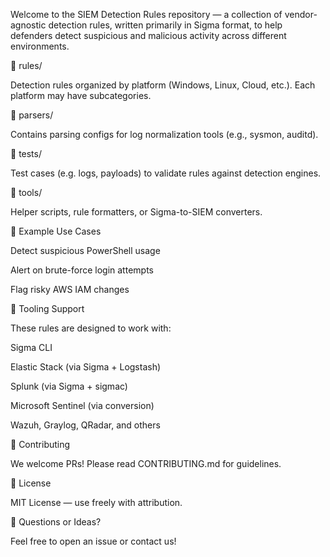 Welcome to the SIEM Detection Rules repository — a collection of vendor-agnostic detection rules, written primarily in Sigma format, to help defenders detect suspicious and malicious activity across different environments.



📂 rules/

Detection rules organized by platform (Windows, Linux, Cloud, etc.). Each platform may have subcategories.

📂 parsers/

Contains parsing configs for log normalization tools (e.g., sysmon, auditd).

📂 tests/

Test cases (e.g. logs, payloads) to validate rules against detection engines.

📂 tools/

Helper scripts, rule formatters, or Sigma-to-SIEM converters.

🧪 Example Use Cases

Detect suspicious PowerShell usage

Alert on brute-force login attempts

Flag risky AWS IAM changes

🧰 Tooling Support

These rules are designed to work with:

Sigma CLI

Elastic Stack (via Sigma + Logstash)

Splunk (via Sigma + sigmac)

Microsoft Sentinel (via conversion)

Wazuh, Graylog, QRadar, and others

👥 Contributing

We welcome PRs! Please read CONTRIBUTING.md for guidelines.

📜 License

MIT License — use freely with attribution.

💬 Questions or Ideas?

Feel free to open an issue or contact us!
